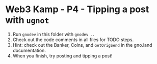 # Web3 Kamp - P4 - Tipping a post with `ugnot`

1. Run `gnodev` in this folder with `gnodev .`.
2. Check out the code comments in all files for TODO steps.
3. Hint: check out the Banker, Coins, and `GetOrigSend` in the gno.land documentation.
4. When you finish, try posting and tipping a post!
